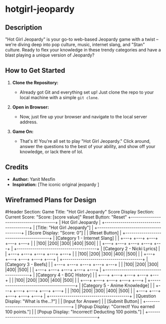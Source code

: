 # hotgirl-jeopardy

## Description
"Hot Girl Jeopardy" is your go-to web-based Jeopardy game with a twist – we're diving deep into pop culture, music, internet slang, and "Stan" culture. Ready to flex your knowledge in these trendy categories and have a blast playing a unique version of Jeopardy?

## How to Get Started

1. **Clone the Repository:**
   - Already got Git and everything set up! Just clone the repo to your local machine with a simple `git clone`.

2. **Open in Browser:**
   - Now, just fire up your browser and navigate to the local server address.

3. **Game On:**
   - That's it! You're all set to play "Hot Girl Jeopardy." Click around, answer the questions to the best of your ability, and show off your knowledge, or lack there of lol.

## Credits

- **Author:** Yanit Mesfin 
- **Inspiration:** [The iconic original jeopardy ]

## Wireframed Plans for Design

#Header Section:
Game Title: "Hot Girl Jeopardy"
Score Display Section:
Current Score: "Score: [score value]"
Reset Button: "Reset"
+----------------------------------------+
|             Hot Girl Jeopardy           |
+----------------------------------------+
| [Title: "Hot Girl Jeopardy"]           |
+----------------------------------------+
| [Score Display: "Score: 0"]            |
| [Reset Button]                         |
+----------------------------------------+
| [Category 1 - Internet Slang]         |
| +---+ +---+ +---+ +---+ +---+         |
| |100| |200| |300| |400| |500|         |
| +---+ +---+ +---+ +---+ +---+         |
+----------------------------------------+
| [Category 2 - Nicki Lyrics]           |
| +---+ +---+ +---+ +---+ +---+         |
| |100| |200| |300| |400| |500|         |
| +---+ +---+ +---+ +---+ +---+         |
+----------------------------------------+
| [Category 3 - Beefs]                   |
| +---+ +---+ +---+ +---+ +---+         |
| |100| |200| |300| |400| |500|         |
| +---+ +---+ +---+ +---+ +---+         |
+----------------------------------------+
| [Category 4 - BGC History]             |
| +---+ +---+ +---+ +---+ +---+         |
| |100| |200| |300| |400| |500|         |
| +---+ +---+ +---+ +---+ +---+         |
+----------------------------------------+
| [Category 5 - Anime Knowledge]         |
| +---+ +---+ +---+ +---+ +---+         |
| |100| |200| |300| |400| |500|         |
| +---+ +---+ +---+ +---+ +---+         |
+----------------------------------------+
| [Question Display: "What is the...?"] |
| [Input for Answer]                     |
| [Submit Button]                        |
+----------------------------------------+
| [Popup Display: "Correct! You earned 100 points."] |
| [Popup Display: "Incorrect! Deducting 100 points."] |
+----------------------------------------------------+



